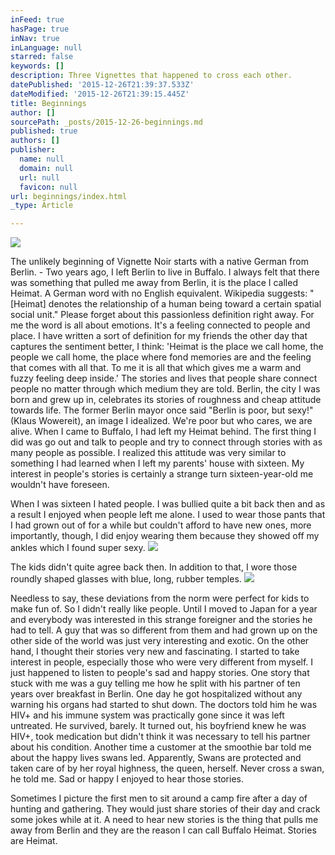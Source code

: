 ```yaml
---
inFeed: true
hasPage: true
inNav: true
inLanguage: null
starred: false
keywords: []
description: Three Vignettes that happened to cross each other.
datePublished: '2015-12-26T21:39:37.533Z'
dateModified: '2015-12-26T21:39:15.445Z'
title: Beginnings
author: []
sourcePath: _posts/2015-12-26-beginnings.md
published: true
authors: []
publisher:
  name: null
  domain: null
  url: null
  favicon: null
url: beginnings/index.html
_type: Article

---
```

![](https://the-grid-user-content.s3-us-west-2.amazonaws.com/4e42c4cd-fef0-43f0-8116-7a5de87b396f.jpg)

The unlikely beginning of Vignette Noir starts
with a native German from Berlin. - Two years ago, I left Berlin to live in Buffalo. I always felt that there was something that pulled me away from Berlin, it is the place I called Heimat. A German word with no English equivalent. Wikipedia suggests: "\[Heimat\] denotes the relationship of a human being toward a certain spatial social unit." Please forget about this passionless definition right away. For me the word is all about emotions. It's a feeling connected to people and place. I have written a sort of definition for my friends the other day that captures the sentiment better, I think: 'Heimat is the place we call home, the people we call home, the place where fond memories are and the feeling that comes with all that. To me it is all that which gives me a warm and fuzzy feeling deep inside.' The stories and lives that people share connect people no matter through which medium they are told. Berlin, the city I was born and grew up in,
celebrates its stories of roughness and cheap attitude towards life. The former Berlin mayor once
said "Berlin is poor, but sexy!" (Klaus Wowereit), an image I idealized. We're
poor but who cares, we are alive. When I came to Buffalo, I had left my Heimat behind. The first thing I did was go out and talk to people and try to connect through stories with as many people as possible. I realized this attitude was very similar to something I had learned when I left my parents' house
with sixteen. My interest in people's stories is certainly a strange turn sixteen-year-old me wouldn't have foreseen.

When I was
sixteen I hated people. I was bullied quite a bit back then and as a result I
enjoyed when people left me alone. I used to wear those pants that I had grown
out of for a while but couldn't afford to have new ones, more importantly, though,
I did enjoy wearing them because they showed off my ankles which I found super
sexy. ![](https://the-grid-user-content.s3-us-west-2.amazonaws.com/225433f3-68dd-4e1f-9e15-3d0fec86fc4d.jpg)

The kids didn't quite agree back then. In addition to that, I wore those
roundly shaped glasses with blue, long, rubber temples. ![](https://the-grid-user-content.s3-us-west-2.amazonaws.com/03e40511-747a-464b-ab29-d77ecee3cbf5.jpg)

Needless to say, these deviations from the norm were perfect for kids to make fun of. So I didn't really like people. Until I
moved to Japan for a year and everybody was interested in this strange
foreigner and the stories he had to tell. A guy that was so different from them
and had grown up on the other side of the world was just very interesting and
exotic. On the other hand, I thought their stories very new and fascinating. I started to
take interest in people, especially those who were very different from myself. I
just happened to listen to people's sad and happy stories. One story that stuck
with me was a guy telling me how he split with his partner of ten years over
breakfast in Berlin. One day he got hospitalized without any warning his organs
had started to shut down. The doctors told him he was HIV+ and his immune
system was practically gone since it was left untreated. He survived, barely.
It turned out, his boyfriend knew he was HIV+, took medication but didn't think
it was necessary to tell his partner about his condition. Another time a
customer at the smoothie bar told me about the happy lives swans led. Apparently,
Swans are protected and taken care of by her royal highness, the queen,
herself. Never cross a swan, he told me. Sad or happy I enjoyed to hear those stories.

Sometimes I picture the
first men to sit around a camp fire after a day of hunting and gathering. They would
just share stories of their day and crack some jokes while at it. A need to hear new stories is the thing that pulls me away from Berlin and they are the reason I can call Buffalo Heimat. Stories are Heimat.